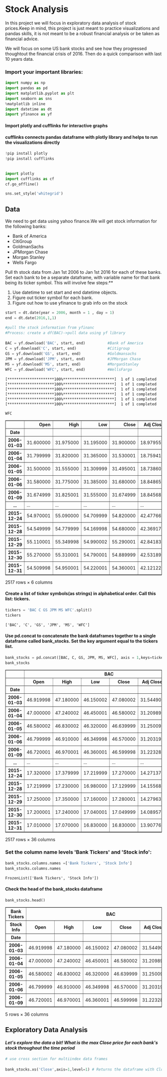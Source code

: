 # Stock Analysis

In this project we will focus in exploratory data analysis of stock prices.Keep in mind, this project is just meant to practice visualizations and pandas skills, it is not meant to be a robust financial analysis or be taken as financial advice.


We will focus on some US bank stocks and see how they progressed thoughtout the financial crisis of 2016. Then do a quick comparison with last 10 years data.

### Import your important libraries:


```python
import numpy as np
import pandas as pd 
import matplotlib.pyplot as plt
import seaborn as sns
%matplotlib inline
import datetime as dt
import yfinance as yf


```

#### Import plotly and cufflinks for  interactive graphs
#### cufflinks connects pandas dataframe  with plotly library and helps to run the visualizations directly


```python
!pip install plotly
!pip install cufflinks
```



```python

import plotly 
import cufflinks as cf
cf.go_offline()
```


```python
sns.set_style('whitegrid')
```



## Data

We need to get data using yahoo finance.We will get stock information for the following banks:

- Bank of America
- CitiGroup
- GoldmanSachs
- JPMorgan Chase
- Morgan Stanley
- Wells Fargo

Pull th stock data from Jan 1st 2006 to Jan 1st 2016 for each of these banks. Set each bank to be a separate dataframe, with variable name for that bank being its ticker symbol. This will involve few steps:**

1. Use datetime to set start and end datetime objects.
2. Figure out ticker symbol for each bank.
3. Figure out how to use yfinance to grab info on the stock


```python
start = dt.date(year = 2006, month = 1 , day = 1)
end = dt.date(2016,1,1)
```


```python
#pull the stock information from yfinanc
#Process: create a df(BAC)->pull data using yf library

BAC = yf.download('BAC', start, end)          #Bank of America
C = yf.download('C', start, end)              #Citigroup
GS = yf.download('GS', start, end)            #Goldmansachs
JPM = yf.download('JPM', start, end)          #JPMorgan Chase
MS = yf.download('MS', start, end)            #MorganStanley
WFC = yf.download('WFC', start, end)          #WellsFargo
```

    [*********************100%***********************]  1 of 1 completed
    [*********************100%***********************]  1 of 1 completed
    [*********************100%***********************]  1 of 1 completed
    [*********************100%***********************]  1 of 1 completed
    [*********************100%***********************]  1 of 1 completed
    [*********************100%***********************]  1 of 1 completed



```python
WFC
```




<div>

</style>
<table border="1" class="dataframe">
  <thead>
    <tr style="text-align: right;">
      <th></th>
      <th>Open</th>
      <th>High</th>
      <th>Low</th>
      <th>Close</th>
      <th>Adj Close</th>
      <th>Volume</th>
    </tr>
    <tr>
      <th>Date</th>
      <th></th>
      <th></th>
      <th></th>
      <th></th>
      <th></th>
      <th></th>
    </tr>
  </thead>
  <tbody>
    <tr>
      <th>2006-01-03</th>
      <td>31.600000</td>
      <td>31.975000</td>
      <td>31.195000</td>
      <td>31.900000</td>
      <td>18.979551</td>
      <td>11016400</td>
    </tr>
    <tr>
      <th>2006-01-04</th>
      <td>31.799999</td>
      <td>31.820000</td>
      <td>31.365000</td>
      <td>31.530001</td>
      <td>18.759415</td>
      <td>10870000</td>
    </tr>
    <tr>
      <th>2006-01-05</th>
      <td>31.500000</td>
      <td>31.555000</td>
      <td>31.309999</td>
      <td>31.495001</td>
      <td>18.738600</td>
      <td>10158000</td>
    </tr>
    <tr>
      <th>2006-01-06</th>
      <td>31.580000</td>
      <td>31.775000</td>
      <td>31.385000</td>
      <td>31.680000</td>
      <td>18.848658</td>
      <td>8403800</td>
    </tr>
    <tr>
      <th>2006-01-09</th>
      <td>31.674999</td>
      <td>31.825001</td>
      <td>31.555000</td>
      <td>31.674999</td>
      <td>18.845688</td>
      <td>5619600</td>
    </tr>
    <tr>
      <th>...</th>
      <td>...</td>
      <td>...</td>
      <td>...</td>
      <td>...</td>
      <td>...</td>
      <td>...</td>
    </tr>
    <tr>
      <th>2015-12-24</th>
      <td>54.970001</td>
      <td>55.090000</td>
      <td>54.709999</td>
      <td>54.820000</td>
      <td>42.477665</td>
      <td>4999400</td>
    </tr>
    <tr>
      <th>2015-12-28</th>
      <td>54.549999</td>
      <td>54.779999</td>
      <td>54.169998</td>
      <td>54.680000</td>
      <td>42.369175</td>
      <td>8288800</td>
    </tr>
    <tr>
      <th>2015-12-29</th>
      <td>55.110001</td>
      <td>55.349998</td>
      <td>54.990002</td>
      <td>55.290001</td>
      <td>42.841831</td>
      <td>7894900</td>
    </tr>
    <tr>
      <th>2015-12-30</th>
      <td>55.270000</td>
      <td>55.310001</td>
      <td>54.790001</td>
      <td>54.889999</td>
      <td>42.531898</td>
      <td>8016900</td>
    </tr>
    <tr>
      <th>2015-12-31</th>
      <td>54.509998</td>
      <td>54.950001</td>
      <td>54.220001</td>
      <td>54.360001</td>
      <td>42.121220</td>
      <td>10929800</td>
    </tr>
  </tbody>
</table>
<p>2517 rows × 6 columns</p>
</div>



#### Create a list of ticker symbols(as strings) in alphabetical order. Call this list: tickers.


```python
tickers = 'BAC C GS JPM MS WFC'.split()
tickers
```




    ['BAC', 'C', 'GS', 'JPM', 'MS', 'WFC']



#### Use pd.concat to concatenate the bank dataframes together to a single dataframe called bank_stocks. Set the key argument equal to the tickers list.


```python
bank_stocks = pd.concat([BAC, C, GS, JPM, MS, WFC], axis = 1,keys=tickers)
bank_stocks
```




<div>

<table border="1" class="dataframe">
  <thead>
    <tr>
      <th></th>
      <th colspan="6" halign="left">BAC</th>
      <th colspan="4" halign="left">C</th>
      <th>...</th>
      <th colspan="4" halign="left">MS</th>
      <th colspan="6" halign="left">WFC</th>
    </tr>
    <tr>
      <th></th>
      <th>Open</th>
      <th>High</th>
      <th>Low</th>
      <th>Close</th>
      <th>Adj Close</th>
      <th>Volume</th>
      <th>Open</th>
      <th>High</th>
      <th>Low</th>
      <th>Close</th>
      <th>...</th>
      <th>Low</th>
      <th>Close</th>
      <th>Adj Close</th>
      <th>Volume</th>
      <th>Open</th>
      <th>High</th>
      <th>Low</th>
      <th>Close</th>
      <th>Adj Close</th>
      <th>Volume</th>
    </tr>
    <tr>
      <th>Date</th>
      <th></th>
      <th></th>
      <th></th>
      <th></th>
      <th></th>
      <th></th>
      <th></th>
      <th></th>
      <th></th>
      <th></th>
      <th></th>
      <th></th>
      <th></th>
      <th></th>
      <th></th>
      <th></th>
      <th></th>
      <th></th>
      <th></th>
      <th></th>
      <th></th>
    </tr>
  </thead>
  <tbody>
    <tr>
      <th>2006-01-03</th>
      <td>46.919998</td>
      <td>47.180000</td>
      <td>46.150002</td>
      <td>47.080002</td>
      <td>31.544905</td>
      <td>16296700</td>
      <td>490.000000</td>
      <td>493.799988</td>
      <td>481.100006</td>
      <td>492.899994</td>
      <td>...</td>
      <td>56.740002</td>
      <td>58.310001</td>
      <td>32.661312</td>
      <td>5377000</td>
      <td>31.600000</td>
      <td>31.975000</td>
      <td>31.195000</td>
      <td>31.900000</td>
      <td>18.979551</td>
      <td>11016400</td>
    </tr>
    <tr>
      <th>2006-01-04</th>
      <td>47.000000</td>
      <td>47.240002</td>
      <td>46.450001</td>
      <td>46.580002</td>
      <td>31.209898</td>
      <td>17757900</td>
      <td>488.600006</td>
      <td>491.000000</td>
      <td>483.500000</td>
      <td>483.799988</td>
      <td>...</td>
      <td>58.349998</td>
      <td>58.349998</td>
      <td>32.683727</td>
      <td>7977800</td>
      <td>31.799999</td>
      <td>31.820000</td>
      <td>31.365000</td>
      <td>31.530001</td>
      <td>18.759415</td>
      <td>10870000</td>
    </tr>
    <tr>
      <th>2006-01-05</th>
      <td>46.580002</td>
      <td>46.830002</td>
      <td>46.320000</td>
      <td>46.639999</td>
      <td>31.250097</td>
      <td>14970700</td>
      <td>484.399994</td>
      <td>487.799988</td>
      <td>484.000000</td>
      <td>486.200012</td>
      <td>...</td>
      <td>58.020000</td>
      <td>58.509998</td>
      <td>32.773338</td>
      <td>5778000</td>
      <td>31.500000</td>
      <td>31.555000</td>
      <td>31.309999</td>
      <td>31.495001</td>
      <td>18.738600</td>
      <td>10158000</td>
    </tr>
    <tr>
      <th>2006-01-06</th>
      <td>46.799999</td>
      <td>46.910000</td>
      <td>46.349998</td>
      <td>46.570000</td>
      <td>31.203197</td>
      <td>12599800</td>
      <td>488.799988</td>
      <td>489.000000</td>
      <td>482.000000</td>
      <td>486.200012</td>
      <td>...</td>
      <td>58.049999</td>
      <td>58.570000</td>
      <td>32.806950</td>
      <td>6889800</td>
      <td>31.580000</td>
      <td>31.775000</td>
      <td>31.385000</td>
      <td>31.680000</td>
      <td>18.848658</td>
      <td>8403800</td>
    </tr>
    <tr>
      <th>2006-01-09</th>
      <td>46.720001</td>
      <td>46.970001</td>
      <td>46.360001</td>
      <td>46.599998</td>
      <td>31.223280</td>
      <td>15619400</td>
      <td>486.000000</td>
      <td>487.399994</td>
      <td>483.000000</td>
      <td>483.899994</td>
      <td>...</td>
      <td>58.619999</td>
      <td>59.189999</td>
      <td>33.154228</td>
      <td>4144500</td>
      <td>31.674999</td>
      <td>31.825001</td>
      <td>31.555000</td>
      <td>31.674999</td>
      <td>18.845688</td>
      <td>5619600</td>
    </tr>
    <tr>
      <th>...</th>
      <td>...</td>
      <td>...</td>
      <td>...</td>
      <td>...</td>
      <td>...</td>
      <td>...</td>
      <td>...</td>
      <td>...</td>
      <td>...</td>
      <td>...</td>
      <td>...</td>
      <td>...</td>
      <td>...</td>
      <td>...</td>
      <td>...</td>
      <td>...</td>
      <td>...</td>
      <td>...</td>
      <td>...</td>
      <td>...</td>
      <td>...</td>
    </tr>
    <tr>
      <th>2015-12-24</th>
      <td>17.320000</td>
      <td>17.379999</td>
      <td>17.219999</td>
      <td>17.270000</td>
      <td>14.271372</td>
      <td>29369400</td>
      <td>52.480000</td>
      <td>52.970001</td>
      <td>52.450001</td>
      <td>52.709999</td>
      <td>...</td>
      <td>32.439999</td>
      <td>32.480000</td>
      <td>25.353054</td>
      <td>2798200</td>
      <td>54.970001</td>
      <td>55.090000</td>
      <td>54.709999</td>
      <td>54.820000</td>
      <td>42.477665</td>
      <td>4999400</td>
    </tr>
    <tr>
      <th>2015-12-28</th>
      <td>17.219999</td>
      <td>17.230000</td>
      <td>16.980000</td>
      <td>17.129999</td>
      <td>14.155680</td>
      <td>41777500</td>
      <td>52.570000</td>
      <td>52.570000</td>
      <td>51.959999</td>
      <td>52.380001</td>
      <td>...</td>
      <td>31.950001</td>
      <td>32.169998</td>
      <td>25.111073</td>
      <td>5420300</td>
      <td>54.549999</td>
      <td>54.779999</td>
      <td>54.169998</td>
      <td>54.680000</td>
      <td>42.369175</td>
      <td>8288800</td>
    </tr>
    <tr>
      <th>2015-12-29</th>
      <td>17.250000</td>
      <td>17.350000</td>
      <td>17.160000</td>
      <td>17.280001</td>
      <td>14.279634</td>
      <td>45670400</td>
      <td>52.759998</td>
      <td>53.220001</td>
      <td>52.740002</td>
      <td>52.980000</td>
      <td>...</td>
      <td>32.330002</td>
      <td>32.549999</td>
      <td>25.407690</td>
      <td>6388200</td>
      <td>55.110001</td>
      <td>55.349998</td>
      <td>54.990002</td>
      <td>55.290001</td>
      <td>42.841831</td>
      <td>7894900</td>
    </tr>
    <tr>
      <th>2015-12-30</th>
      <td>17.200001</td>
      <td>17.240000</td>
      <td>17.040001</td>
      <td>17.049999</td>
      <td>14.089570</td>
      <td>35066400</td>
      <td>52.840000</td>
      <td>52.939999</td>
      <td>52.250000</td>
      <td>52.299999</td>
      <td>...</td>
      <td>32.200001</td>
      <td>32.230000</td>
      <td>25.157906</td>
      <td>5057200</td>
      <td>55.270000</td>
      <td>55.310001</td>
      <td>54.790001</td>
      <td>54.889999</td>
      <td>42.531898</td>
      <td>8016900</td>
    </tr>
    <tr>
      <th>2015-12-31</th>
      <td>17.010000</td>
      <td>17.070000</td>
      <td>16.830000</td>
      <td>16.830000</td>
      <td>13.907768</td>
      <td>47153000</td>
      <td>52.070000</td>
      <td>52.389999</td>
      <td>51.750000</td>
      <td>51.750000</td>
      <td>...</td>
      <td>31.770000</td>
      <td>31.809999</td>
      <td>24.830067</td>
      <td>8154300</td>
      <td>54.509998</td>
      <td>54.950001</td>
      <td>54.220001</td>
      <td>54.360001</td>
      <td>42.121220</td>
      <td>10929800</td>
    </tr>
  </tbody>
</table>
<p>2517 rows × 36 columns</p>
</div>



### Set the column name levels 'Bank Tickers' and 'Stock info':


```python
bank_stocks.columns.names =['Bank Tickers', 'Stock Info']
bank_stocks.columns.names
```



    FrozenList(['Bank Tickers', 'Stock Info'])



#### Check the head of the bank_stocks dataframe


```python
bank_stocks.head()
```




<div>

<table border="1" class="dataframe">
  <thead>
    <tr>
      <th>Bank Tickers</th>
      <th colspan="6" halign="left">BAC</th>
      <th colspan="4" halign="left">C</th>
      <th>...</th>
      <th colspan="4" halign="left">MS</th>
      <th colspan="6" halign="left">WFC</th>
    </tr>
    <tr>
      <th>Stock Info</th>
      <th>Open</th>
      <th>High</th>
      <th>Low</th>
      <th>Close</th>
      <th>Adj Close</th>
      <th>Volume</th>
      <th>Open</th>
      <th>High</th>
      <th>Low</th>
      <th>Close</th>
      <th>...</th>
      <th>Low</th>
      <th>Close</th>
      <th>Adj Close</th>
      <th>Volume</th>
      <th>Open</th>
      <th>High</th>
      <th>Low</th>
      <th>Close</th>
      <th>Adj Close</th>
      <th>Volume</th>
    </tr>
    <tr>
      <th>Date</th>
      <th></th>
      <th></th>
      <th></th>
      <th></th>
      <th></th>
      <th></th>
      <th></th>
      <th></th>
      <th></th>
      <th></th>
      <th></th>
      <th></th>
      <th></th>
      <th></th>
      <th></th>
      <th></th>
      <th></th>
      <th></th>
      <th></th>
      <th></th>
      <th></th>
    </tr>
  </thead>
  <tbody>
    <tr>
      <th>2006-01-03</th>
      <td>46.919998</td>
      <td>47.180000</td>
      <td>46.150002</td>
      <td>47.080002</td>
      <td>31.544905</td>
      <td>16296700</td>
      <td>490.000000</td>
      <td>493.799988</td>
      <td>481.100006</td>
      <td>492.899994</td>
      <td>...</td>
      <td>56.740002</td>
      <td>58.310001</td>
      <td>32.661312</td>
      <td>5377000</td>
      <td>31.600000</td>
      <td>31.975000</td>
      <td>31.195000</td>
      <td>31.900000</td>
      <td>18.979551</td>
      <td>11016400</td>
    </tr>
    <tr>
      <th>2006-01-04</th>
      <td>47.000000</td>
      <td>47.240002</td>
      <td>46.450001</td>
      <td>46.580002</td>
      <td>31.209898</td>
      <td>17757900</td>
      <td>488.600006</td>
      <td>491.000000</td>
      <td>483.500000</td>
      <td>483.799988</td>
      <td>...</td>
      <td>58.349998</td>
      <td>58.349998</td>
      <td>32.683727</td>
      <td>7977800</td>
      <td>31.799999</td>
      <td>31.820000</td>
      <td>31.365000</td>
      <td>31.530001</td>
      <td>18.759415</td>
      <td>10870000</td>
    </tr>
    <tr>
      <th>2006-01-05</th>
      <td>46.580002</td>
      <td>46.830002</td>
      <td>46.320000</td>
      <td>46.639999</td>
      <td>31.250097</td>
      <td>14970700</td>
      <td>484.399994</td>
      <td>487.799988</td>
      <td>484.000000</td>
      <td>486.200012</td>
      <td>...</td>
      <td>58.020000</td>
      <td>58.509998</td>
      <td>32.773338</td>
      <td>5778000</td>
      <td>31.500000</td>
      <td>31.555000</td>
      <td>31.309999</td>
      <td>31.495001</td>
      <td>18.738600</td>
      <td>10158000</td>
    </tr>
    <tr>
      <th>2006-01-06</th>
      <td>46.799999</td>
      <td>46.910000</td>
      <td>46.349998</td>
      <td>46.570000</td>
      <td>31.203197</td>
      <td>12599800</td>
      <td>488.799988</td>
      <td>489.000000</td>
      <td>482.000000</td>
      <td>486.200012</td>
      <td>...</td>
      <td>58.049999</td>
      <td>58.570000</td>
      <td>32.806950</td>
      <td>6889800</td>
      <td>31.580000</td>
      <td>31.775000</td>
      <td>31.385000</td>
      <td>31.680000</td>
      <td>18.848658</td>
      <td>8403800</td>
    </tr>
    <tr>
      <th>2006-01-09</th>
      <td>46.720001</td>
      <td>46.970001</td>
      <td>46.360001</td>
      <td>46.599998</td>
      <td>31.223280</td>
      <td>15619400</td>
      <td>486.000000</td>
      <td>487.399994</td>
      <td>483.000000</td>
      <td>483.899994</td>
      <td>...</td>
      <td>58.619999</td>
      <td>59.189999</td>
      <td>33.154228</td>
      <td>4144500</td>
      <td>31.674999</td>
      <td>31.825001</td>
      <td>31.555000</td>
      <td>31.674999</td>
      <td>18.845688</td>
      <td>5619600</td>
    </tr>
  </tbody>
</table>
<p>5 rows × 36 columns</p>
</div>



## Exploratory Data Analysis

#### _Let's explore the data a bit! What is the max Close price for each bank's stock throughout the time period_


```python
# use cross section for multiindex data frames

bank_stocks.xs('Close',axis=1,level=1) # Returns the dataframe with Close columns

```




<div>
<style scoped>

<table border="1" class="dataframe">
  <thead>
    <tr style="text-align: right;">
      <th>Bank Tickers</th>
      <th>BAC</th>
      <th>C</th>
      <th>GS</th>
      <th>JPM</th>
      <th>MS</th>
      <th>WFC</th>
    </tr>
    <tr>
      <th>Date</th>
      <th></th>
      <th></th>
      <th></th>
      <th></th>
      <th></th>
      <th></th>
    </tr>
  </thead>
  <tbody>
    <tr>
      <th>2006-01-03</th>
      <td>47.080002</td>
      <td>492.899994</td>
      <td>128.869995</td>
      <td>40.189999</td>
      <td>58.310001</td>
      <td>31.900000</td>
    </tr>
    <tr>
      <th>2006-01-04</th>
      <td>46.580002</td>
      <td>483.799988</td>
      <td>127.089996</td>
      <td>39.619999</td>
      <td>58.349998</td>
      <td>31.530001</td>
    </tr>
    <tr>
      <th>2006-01-05</th>
      <td>46.639999</td>
      <td>486.200012</td>
      <td>127.040001</td>
      <td>39.740002</td>
      <td>58.509998</td>
      <td>31.495001</td>
    </tr>
    <tr>
      <th>2006-01-06</th>
      <td>46.570000</td>
      <td>486.200012</td>
      <td>128.839996</td>
      <td>40.020000</td>
      <td>58.570000</td>
      <td>31.680000</td>
    </tr>
    <tr>
      <th>2006-01-09</th>
      <td>46.599998</td>
      <td>483.899994</td>
      <td>130.389999</td>
      <td>40.669998</td>
      <td>59.189999</td>
      <td>31.674999</td>
    </tr>
    <tr>
      <th>...</th>
      <td>...</td>
      <td>...</td>
      <td>...</td>
      <td>...</td>
      <td>...</td>
      <td>...</td>
    </tr>
    <tr>
      <th>2015-12-24</th>
      <td>17.270000</td>
      <td>52.709999</td>
      <td>182.470001</td>
      <td>66.599998</td>
      <td>32.480000</td>
      <td>54.820000</td>
    </tr>
    <tr>
      <th>2015-12-28</th>
      <td>17.129999</td>
      <td>52.380001</td>
      <td>181.619995</td>
      <td>66.379997</td>
      <td>32.169998</td>
      <td>54.680000</td>
    </tr>
    <tr>
      <th>2015-12-29</th>
      <td>17.280001</td>
      <td>52.980000</td>
      <td>183.529999</td>
      <td>67.070000</td>
      <td>32.549999</td>
      <td>55.290001</td>
    </tr>
    <tr>
      <th>2015-12-30</th>
      <td>17.049999</td>
      <td>52.299999</td>
      <td>182.009995</td>
      <td>66.589996</td>
      <td>32.230000</td>
      <td>54.889999</td>
    </tr>
    <tr>
      <th>2015-12-31</th>
      <td>16.830000</td>
      <td>51.750000</td>
      <td>180.229996</td>
      <td>66.029999</td>
      <td>31.809999</td>
      <td>54.360001</td>
    </tr>
  </tbody>
</table>
<p>2517 rows × 6 columns</p>
</div>




```python
bank_stocks.xs('Close',axis=1,level=1).max() #Returns the max value of each column
```




    Bank Tickers
    BAC     54.900002
    C      564.099976
    GS     247.919998
    JPM     70.080002
    MS      89.300003
    WFC     58.520000
    dtype: float64



#### Create a new empty DataFrame called returns. The dataframe will contain the returns for each bank's stock. returns are typically defined by 
$$
r_t = \frac{P_t - P_{t-1}}{ P_t-1} = \frac{P_t}{P_{t-1}}-1 
$$



```python
returns = pd.DataFrame()
print(returns)
```

    Empty DataFrame
    Columns: []
    Index: []


#### Use pandas pct_change() method on the Close column to create a column representing this return value. Create a for loop that goes and for each Bank Stock Ticker creates this returns column and sets it as a column in the returns DataFrame.


```python
for i in tickers: 
    returns[i + ' Returns'] = bank_stocks.xs('Close', axis = 1, level = 1)[i].pct_change() 
    
```


```python
returns

```




<div>

<table border="1" class="dataframe">
  <thead>
    <tr style="text-align: right;">
      <th></th>
      <th>BAC Returns</th>
      <th>C Returns</th>
      <th>GS Returns</th>
      <th>JPM Returns</th>
      <th>MS Returns</th>
      <th>WFC Returns</th>
    </tr>
    <tr>
      <th>Date</th>
      <th></th>
      <th></th>
      <th></th>
      <th></th>
      <th></th>
      <th></th>
    </tr>
  </thead>
  <tbody>
    <tr>
      <th>2006-01-03</th>
      <td>NaN</td>
      <td>NaN</td>
      <td>NaN</td>
      <td>NaN</td>
      <td>NaN</td>
      <td>NaN</td>
    </tr>
    <tr>
      <th>2006-01-04</th>
      <td>-0.010620</td>
      <td>-0.018462</td>
      <td>-0.013812</td>
      <td>-0.014183</td>
      <td>0.000686</td>
      <td>-0.011599</td>
    </tr>
    <tr>
      <th>2006-01-05</th>
      <td>0.001288</td>
      <td>0.004961</td>
      <td>-0.000393</td>
      <td>0.003029</td>
      <td>0.002742</td>
      <td>-0.001110</td>
    </tr>
    <tr>
      <th>2006-01-06</th>
      <td>-0.001501</td>
      <td>0.000000</td>
      <td>0.014169</td>
      <td>0.007046</td>
      <td>0.001025</td>
      <td>0.005874</td>
    </tr>
    <tr>
      <th>2006-01-09</th>
      <td>0.000644</td>
      <td>-0.004731</td>
      <td>0.012030</td>
      <td>0.016242</td>
      <td>0.010586</td>
      <td>-0.000158</td>
    </tr>
    <tr>
      <th>...</th>
      <td>...</td>
      <td>...</td>
      <td>...</td>
      <td>...</td>
      <td>...</td>
      <td>...</td>
    </tr>
    <tr>
      <th>2015-12-24</th>
      <td>-0.004037</td>
      <td>0.001520</td>
      <td>-0.002624</td>
      <td>-0.001948</td>
      <td>-0.003681</td>
      <td>-0.003997</td>
    </tr>
    <tr>
      <th>2015-12-28</th>
      <td>-0.008107</td>
      <td>-0.006261</td>
      <td>-0.004658</td>
      <td>-0.003303</td>
      <td>-0.009544</td>
      <td>-0.002554</td>
    </tr>
    <tr>
      <th>2015-12-29</th>
      <td>0.008757</td>
      <td>0.011455</td>
      <td>0.010516</td>
      <td>0.010395</td>
      <td>0.011812</td>
      <td>0.011156</td>
    </tr>
    <tr>
      <th>2015-12-30</th>
      <td>-0.013310</td>
      <td>-0.012835</td>
      <td>-0.008282</td>
      <td>-0.007157</td>
      <td>-0.009831</td>
      <td>-0.007235</td>
    </tr>
    <tr>
      <th>2015-12-31</th>
      <td>-0.012903</td>
      <td>-0.010516</td>
      <td>-0.009780</td>
      <td>-0.008410</td>
      <td>-0.013031</td>
      <td>-0.009656</td>
    </tr>
  </tbody>
</table>
<p>2517 rows × 6 columns</p>
</div>



**Observations**

- _What pct_change() does here is it computes the fractional change from the immidiately previous row by default. It is useful for comparing the fraction of change in a time series of elements. Remeber here it is a fraction if yoou want to change it to percentage u want to multiply it with 100_
- _So we have got the columns for each of the stock tickers for each trading day_
- _For the first day the return is obiviously **Nan** as there was no prior day element to calculate it_
- _From the second row we can see the positive and negative returns , negatives are the days where it went down and positives are the days when it went up_

#### Create a pair plot using seaborn of the returns dataframe. Do any stocks stands out ? Why or why not?


```python
sns.pairplot(returns)
```




    <seaborn.axisgrid.PairGrid at 0x3392183a0>




    
![png](output_31_1.png)
    


**Observations**
- _Diagonal elements are univariant data i.e, just for that particular column_
- _Off diagonal elements are bivariant data_
- _What pairplot does here is it creates a group of scatter plots for each pair of the numerical data in the data frame,For exit will create a 'BAC' vs 'C' scatterplot, 'BAC' vs 'GS' scatter plot and so on._
- _So we have all of these tickers/banks on X-axis and the same banks as well as on the Y-axis_.
- _So if you compare 'WFC Returns' to the 'WFC Returns' it is a univariant data so therefore we have a Histogram._
- _If you compare 'WFC Returns' to the other banks we have the scatter plots to analyse the data._
- _Its very important to check the scales for it , almost everything are in decimals on both X and Y axis._
- _Sometimes based on the data you can get different scales for one of the columns and that graph will look very different._
- _Lets look at the 'MS Returns' graph is going from -0.25 to 0.75 and there is only one outlier point that is there at 0.75 which makes the slope is much higher but if you ignore the outlier the slope will be much equal as the distance from zero on both sides is almost equal for rest of the datapoints._ 
- _Same with the 'Citi Group' except few(countable) points most of them lies in the range of -0.25 to 0.25._
- _So if you analyse this for 'BAC Returns' compared to other banks, there is a very strong correlation between these banks or the returns of these banks as the X-axis goes up Y-axis goes up as well and that pattern is prevalent for all combinations of the all pairs of the banks here._



```python
returns.corr()
```

<div>

<table border="1" class="dataframe">
  <thead>
    <tr style="text-align: right;">
      <th></th>
      <th>BAC Returns</th>
      <th>C Returns</th>
      <th>GS Returns</th>
      <th>JPM Returns</th>
      <th>MS Returns</th>
      <th>WFC Returns</th>
    </tr>
  </thead>
  <tbody>
    <tr>
      <th>BAC Returns</th>
      <td>1.000000</td>
      <td>0.802752</td>
      <td>0.685271</td>
      <td>0.815410</td>
      <td>0.643840</td>
      <td>0.828337</td>
    </tr>
    <tr>
      <th>C Returns</th>
      <td>0.802752</td>
      <td>1.000000</td>
      <td>0.668989</td>
      <td>0.739045</td>
      <td>0.634352</td>
      <td>0.717386</td>
    </tr>
    <tr>
      <th>GS Returns</th>
      <td>0.685271</td>
      <td>0.668989</td>
      <td>1.000000</td>
      <td>0.738671</td>
      <td>0.805155</td>
      <td>0.662847</td>
    </tr>
    <tr>
      <th>JPM Returns</th>
      <td>0.815410</td>
      <td>0.739045</td>
      <td>0.738671</td>
      <td>1.000000</td>
      <td>0.646711</td>
      <td>0.826276</td>
    </tr>
    <tr>
      <th>MS Returns</th>
      <td>0.643840</td>
      <td>0.634352</td>
      <td>0.805155</td>
      <td>0.646711</td>
      <td>1.000000</td>
      <td>0.598681</td>
    </tr>
    <tr>
      <th>WFC Returns</th>
      <td>0.828337</td>
      <td>0.717386</td>
      <td>0.662847</td>
      <td>0.826276</td>
      <td>0.598681</td>
      <td>1.000000</td>
    </tr>
  </tbody>
</table>
</div>



**Observations**
- _We can see the correlation in the matrix format._
- _We can use these later to create a heat map._
- _'BAC Returns have strong relationship with the 'City Bank', 'JPMorgan' and 'WellsFargo' compared to the 'GoldmanSachs' and 'Morgan Stanley' banks._

### Using this returns DataFrame, figure out on what dates each bank stock had the best and worst single day returns. Did anything significant happen on those days?


```python
#Best single day returns
returns.max()  #Returns the max value of each column 
```




    BAC Returns    0.352691
    C Returns      0.578249
    GS Returns     0.264678
    JPM Returns    0.250967
    MS Returns     0.869835
    WFC Returns    0.327645
    dtype: float64




```python
#Best single day returns
returns.idxmax() #Returns the index of the max value
```




    BAC Returns   2009-04-09
    C Returns     2008-11-24
    GS Returns    2008-11-24
    JPM Returns   2009-01-21
    MS Returns    2008-10-13
    WFC Returns   2008-07-16
    dtype: datetime64[ns]




```python
#Worst single day returns
returns.idxmin() #Returns the index of the min value
```




    BAC Returns   2009-01-20
    C Returns     2009-02-27
    GS Returns    2009-01-20
    JPM Returns   2009-01-20
    MS Returns    2008-10-09
    WFC Returns   2009-01-20
    dtype: datetime64[ns]



**Did anything significant happen on those days?**

**Best days**
- _If you notice the JPMorgan returns the best performance day(2009-01-21) was exactly after the worst performance day(2009-01-20) and the reason for that was it received a 700 billion dollar bailout from the federal reserve._




**Worst days**
- _If you look carefully four of the banks Bank of America, Goldman Sachs, JPMorgan and Wells Fargo had the worst return on the same day._

   *What happened exactly?*
  
- _On the particular day 2009-01-20, The Icelands banks collapsed._
  
- _InShort, About Iceland banks, During 2000-2007 the Icelandic banks were privatised and saw quiet a bit of Boom years so much so that the country's entire economy and GDP became dependent on the performance of the banks, and when the economy collapsed theirs banks and government collapsed . That might have created a widespread of panic in the market which might be one of the reasons for the decline on the particular day [[ 1 ](https://en.wikipedia.org/wiki/2009_Icelandic_financial_crisis_protests)][[2 . Finacncial crisis 2009](https://en.wikipedia.org/wiki/2007%E2%80%932008_financial_crisis)]._
  


- For the City Bank,On 27th February 2009,The US government has reached a deal to take a stake of 30 to 40 percent , which raised concerns among the Investors regarding the nationalisation of the banks and thats why it has the biggest decline of its stock worldwide on that particular day.

[More Details](https://www.theguardian.com/business/2009/jan/20/stock-market-drop-obama-inauguration)


### Take a look at the standard deviation of the returns, which stock would you classify as the riskiest over the entire period? Which would u classify as the riskiest for the year 2015?


```python
#For the entire 10 years period (More riskier higher the std.deviation)
returns.std()

```




    BAC Returns    0.036647
    C Returns      0.038672
    GS Returns     0.025390
    JPM Returns    0.027667
    MS Returns     0.037819
    WFC Returns    0.030238
    dtype: float64



**Observations**

- _There isnt much to differentiate between these stocks. Statistically, you can say Citi bank is the most riskiest but its only by the bearest of margin really insignificant. Practically they all had similiar risk._


```python
#For year 2015
```


```python
returns.loc['2015-01-01':'2015-12-31'].std()
```




    BAC Returns    0.016163
    C Returns      0.015289
    GS Returns     0.014046
    JPM Returns    0.014017
    MS Returns     0.016249
    WFC Returns    0.012591
    dtype: float64



**Obseravtion** 

- _There isnt much difference among these stocks they all posses similiar risk._

### Create a histplot using seaborn of the 2015 returns for the Morgan Stanley



```python
sns.histplot(returns.loc['2015-01-01':'2015-12-31']['MS Returns'], color ='g', bins =50, kde = True)
```




    <Axes: xlabel='MS Returns', ylabel='Count'>




    
![png](output_47_1.png)
    


**Observations** 
- _If you see the data most of the data is in between -0.02 and 0.02. If you imagine this in percentage by multiplying the numbers with 100,so most of the daily return within plus or  minus 2% of the previous day number._

### Create a histplot using seaborn of the 2008 returns for the CitiGroup


```python
sns.histplot(returns.loc['2008-01-01':'2008-12-31']['C Returns'], color = 'r', bins = 50, kde= True)
```




    <Axes: xlabel='C Returns', ylabel='Count'>




    
![png](output_50_1.png)
    


**Observations**

- _If you notice the Kde graph there is a long tail on the right side that is because of some point 0.6 . Basically it says that they have a day where there is very high return approx. 6 percent but its only few days maybe only one or two days._

### Create a line plot showing Close price for each bank for the entire index of time.


```python
bank_stocks.xs('Close', axis = 1 ,level = 1).iplot(kind = 'line')
```

   
### Moving Averages

Lets analyze the moving average for these stocks in the year 2008



```python
BAC.loc['2008-01-01':'2008-12-31'].rolling(window=30).std().head(30)

```
<div>

<table border="1" class="dataframe">
  <thead>
    <tr style="text-align: right;">
      <th></th>
      <th>Open</th>
      <th>High</th>
      <th>Low</th>
      <th>Close</th>
      <th>Adj Close</th>
      <th>Volume</th>
    </tr>
    <tr>
      <th>Date</th>
      <th></th>
      <th></th>
      <th></th>
      <th></th>
      <th></th>
      <th></th>
    </tr>
  </thead>
  <tbody>
    <tr>
      <th>2008-01-02</th>
      <td>NaN</td>
      <td>NaN</td>
      <td>NaN</td>
      <td>NaN</td>
      <td>NaN</td>
      <td>NaN</td>
    </tr>
    <tr>
      <th>2008-01-03</th>
      <td>NaN</td>
      <td>NaN</td>
      <td>NaN</td>
      <td>NaN</td>
      <td>NaN</td>
      <td>NaN</td>
    </tr>
    <tr>
      <th>2008-01-04</th>
      <td>NaN</td>
      <td>NaN</td>
      <td>NaN</td>
      <td>NaN</td>
      <td>NaN</td>
      <td>NaN</td>
    </tr>
    <tr>
      <th>2008-01-07</th>
      <td>NaN</td>
      <td>NaN</td>
      <td>NaN</td>
      <td>NaN</td>
      <td>NaN</td>
      <td>NaN</td>
    </tr>
    <tr>
      <th>2008-01-08</th>
      <td>NaN</td>
      <td>NaN</td>
      <td>NaN</td>
      <td>NaN</td>
      <td>NaN</td>
      <td>NaN</td>
    </tr>
    <tr>
      <th>2008-01-09</th>
      <td>NaN</td>
      <td>NaN</td>
      <td>NaN</td>
      <td>NaN</td>
      <td>NaN</td>
      <td>NaN</td>
    </tr>
    <tr>
      <th>2008-01-10</th>
      <td>NaN</td>
      <td>NaN</td>
      <td>NaN</td>
      <td>NaN</td>
      <td>NaN</td>
      <td>NaN</td>
    </tr>
    <tr>
      <th>2008-01-11</th>
      <td>NaN</td>
      <td>NaN</td>
      <td>NaN</td>
      <td>NaN</td>
      <td>NaN</td>
      <td>NaN</td>
    </tr>
    <tr>
      <th>2008-01-14</th>
      <td>NaN</td>
      <td>NaN</td>
      <td>NaN</td>
      <td>NaN</td>
      <td>NaN</td>
      <td>NaN</td>
    </tr>
    <tr>
      <th>2008-01-15</th>
      <td>NaN</td>
      <td>NaN</td>
      <td>NaN</td>
      <td>NaN</td>
      <td>NaN</td>
      <td>NaN</td>
    </tr>
    <tr>
      <th>2008-01-16</th>
      <td>NaN</td>
      <td>NaN</td>
      <td>NaN</td>
      <td>NaN</td>
      <td>NaN</td>
      <td>NaN</td>
    </tr>
    <tr>
      <th>2008-01-17</th>
      <td>NaN</td>
      <td>NaN</td>
      <td>NaN</td>
      <td>NaN</td>
      <td>NaN</td>
      <td>NaN</td>
    </tr>
    <tr>
      <th>2008-01-18</th>
      <td>NaN</td>
      <td>NaN</td>
      <td>NaN</td>
      <td>NaN</td>
      <td>NaN</td>
      <td>NaN</td>
    </tr>
    <tr>
      <th>2008-01-22</th>
      <td>NaN</td>
      <td>NaN</td>
      <td>NaN</td>
      <td>NaN</td>
      <td>NaN</td>
      <td>NaN</td>
    </tr>
    <tr>
      <th>2008-01-23</th>
      <td>NaN</td>
      <td>NaN</td>
      <td>NaN</td>
      <td>NaN</td>
      <td>NaN</td>
      <td>NaN</td>
    </tr>
    <tr>
      <th>2008-01-24</th>
      <td>NaN</td>
      <td>NaN</td>
      <td>NaN</td>
      <td>NaN</td>
      <td>NaN</td>
      <td>NaN</td>
    </tr>
    <tr>
      <th>2008-01-25</th>
      <td>NaN</td>
      <td>NaN</td>
      <td>NaN</td>
      <td>NaN</td>
      <td>NaN</td>
      <td>NaN</td>
    </tr>
    <tr>
      <th>2008-01-28</th>
      <td>NaN</td>
      <td>NaN</td>
      <td>NaN</td>
      <td>NaN</td>
      <td>NaN</td>
      <td>NaN</td>
    </tr>
    <tr>
      <th>2008-01-29</th>
      <td>NaN</td>
      <td>NaN</td>
      <td>NaN</td>
      <td>NaN</td>
      <td>NaN</td>
      <td>NaN</td>
    </tr>
    <tr>
      <th>2008-01-30</th>
      <td>NaN</td>
      <td>NaN</td>
      <td>NaN</td>
      <td>NaN</td>
      <td>NaN</td>
      <td>NaN</td>
    </tr>
    <tr>
      <th>2008-01-31</th>
      <td>NaN</td>
      <td>NaN</td>
      <td>NaN</td>
      <td>NaN</td>
      <td>NaN</td>
      <td>NaN</td>
    </tr>
    <tr>
      <th>2008-02-01</th>
      <td>NaN</td>
      <td>NaN</td>
      <td>NaN</td>
      <td>NaN</td>
      <td>NaN</td>
      <td>NaN</td>
    </tr>
    <tr>
      <th>2008-02-04</th>
      <td>NaN</td>
      <td>NaN</td>
      <td>NaN</td>
      <td>NaN</td>
      <td>NaN</td>
      <td>NaN</td>
    </tr>
    <tr>
      <th>2008-02-05</th>
      <td>NaN</td>
      <td>NaN</td>
      <td>NaN</td>
      <td>NaN</td>
      <td>NaN</td>
      <td>NaN</td>
    </tr>
    <tr>
      <th>2008-02-06</th>
      <td>NaN</td>
      <td>NaN</td>
      <td>NaN</td>
      <td>NaN</td>
      <td>NaN</td>
      <td>NaN</td>
    </tr>
    <tr>
      <th>2008-02-07</th>
      <td>NaN</td>
      <td>NaN</td>
      <td>NaN</td>
      <td>NaN</td>
      <td>NaN</td>
      <td>NaN</td>
    </tr>
    <tr>
      <th>2008-02-08</th>
      <td>NaN</td>
      <td>NaN</td>
      <td>NaN</td>
      <td>NaN</td>
      <td>NaN</td>
      <td>NaN</td>
    </tr>
    <tr>
      <th>2008-02-11</th>
      <td>NaN</td>
      <td>NaN</td>
      <td>NaN</td>
      <td>NaN</td>
      <td>NaN</td>
      <td>NaN</td>
    </tr>
    <tr>
      <th>2008-02-12</th>
      <td>NaN</td>
      <td>NaN</td>
      <td>NaN</td>
      <td>NaN</td>
      <td>NaN</td>
      <td>NaN</td>
    </tr>
    <tr>
      <th>2008-02-13</th>
      <td>2.490761</td>
      <td>2.092302</td>
      <td>2.555124</td>
      <td>2.313858</td>
      <td>1.698958</td>
      <td>2.104923e+07</td>
    </tr>
  </tbody>
</table>
</div>



### Plot the rolling 30 day average against the Close Price for Bank Of America's stock for the year 2008


```python
BAC.loc['2008-01-01':'2008-12-31']['Close'].rolling(window=30).mean().plot(figsize = (10,4), label = '30 Day Average of Close Price')
BAC.loc['2008-01-01':'2008-12-31']['Close'].plot(label = 'Close Price')
plt.legend()
```

![png](output_57_1.png)
    


**Observations**

- _If you see the difference between rolling average and actual closing stock prices, the real stock prices can have sharp declines and inclines and what the 30 day average does is it ignores those sharp edges and smoothens the data based on average of the last 30 days at each point. This is basically used to analyse the stock data so the sudden falls can be ignored and its not the part of the stock analysis unless it is sustained over a longer period of time._
- _If u see the data between 2008-05 to 2008-07 the stock price started to fall but the average price was still high and because the fall sustained over a period of time the avg value came down as well. The avg values has much more roundish edge and the actual closing price has a sharp edge and the same thing happens between the period 2008-07 to 2008-11 as well._


### Create a heatmap of the correlation between the stocks Close price.


```python
bank_stocks.xs('Close', axis=1, level=1).corr()
```

<div>

<table border="1" class="dataframe">
  <thead>
    <tr style="text-align: right;">
      <th>Bank Tickers</th>
      <th>BAC</th>
      <th>C</th>
      <th>GS</th>
      <th>JPM</th>
      <th>MS</th>
      <th>WFC</th>
    </tr>
    <tr>
      <th>Bank Tickers</th>
      <th></th>
      <th></th>
      <th></th>
      <th></th>
      <th></th>
      <th></th>
    </tr>
  </thead>
  <tbody>
    <tr>
      <th>BAC</th>
      <td>1.000000</td>
      <td>0.971516</td>
      <td>0.550898</td>
      <td>0.103874</td>
      <td>0.944218</td>
      <td>0.008542</td>
    </tr>
    <tr>
      <th>C</th>
      <td>0.971516</td>
      <td>1.000000</td>
      <td>0.434123</td>
      <td>0.003515</td>
      <td>0.933609</td>
      <td>-0.068536</td>
    </tr>
    <tr>
      <th>GS</th>
      <td>0.550898</td>
      <td>0.434123</td>
      <td>1.000000</td>
      <td>0.685286</td>
      <td>0.683792</td>
      <td>0.499897</td>
    </tr>
    <tr>
      <th>JPM</th>
      <td>0.103874</td>
      <td>0.003515</td>
      <td>0.685286</td>
      <td>1.000000</td>
      <td>0.250427</td>
      <td>0.940269</td>
    </tr>
    <tr>
      <th>MS</th>
      <td>0.944218</td>
      <td>0.933609</td>
      <td>0.683792</td>
      <td>0.250427</td>
      <td>1.000000</td>
      <td>0.131835</td>
    </tr>
    <tr>
      <th>WFC</th>
      <td>0.008542</td>
      <td>-0.068536</td>
      <td>0.499897</td>
      <td>0.940269</td>
      <td>0.131835</td>
      <td>1.000000</td>
    </tr>
  </tbody>
</table>
</div>




```python
sns.heatmap(bank_stocks.xs('Close', axis=1, level=1).corr(),cmap = 'crest', annot = True)
```




    
![png](output_61_1.png)



**Observations:** 
- _If you see correlation between bank of america to bank of america is same ._
- _Correlation basically says if the stock price for the bank of america/any bank increases what is the movement of the stock price for the other banks. So it basically denotes the linear relationship between those banks._
-  _+ve relationship means if price of one bank increases, price of the other bank increases as well, -ve relation will show movement on the negative direction compared to the stock_.
-  _Correlation always varies between -1 to 1._
-  _+ve 1 could mean perfect correlation which means both the stock goes up or down at the same time._
-  _-ve 1 means everytime the stock goes up the other stock goes down._
-  _Correlation of zero(0) means that they dont have correlation among themselves. The movement of one stock has no relationship with the movement of the other stock._
-  _These are used by the hedgefunds and other guys who take lot of risk to hedge their risk based on the movement of the stock price. So if the are betting on BAC to go up it has a -ve correlation with some other stock and they can make some position in the other stock as well. So just in case if BAC goes down the other stock might go up there by they might not be losing as much money._
-  _You can clearly see the BAC has a strong correlationship with the City Bank and Morgan Stanley Banks where as a very weak correlationship with WellsFargo. Even with JPMorgan it is 0.1 which is a weak correlation and close to zero ._

#### Use seaborn's clustermap to cluster the correlations together:


```python
sns.clustermap(bank_stocks.xs('Close', axis=1, level=1).corr(),figsize=(6,6),cmap = 'crest',annot= True)
```

![png](output_64_1.png)


**Observations**

- _Basically what clustermap does is that it creates a cluster based on the closed data._
- _If you see on the both X and the Y axis, the map BAC lies between MS and C whereas in the heatmap its had very strong relationship with the City bank and Morgan Stanley and Wells Fargo and JPMorgan were close to eachother.So in the cluster map WFC and JPM has put together._
 

## USING CUFFLINKS

#### Use .plot(kind='candle') to create a candle plot of Bank of americas stock from Jans 1st 2015 to Jan 1st 2016.


```python
BAC.loc['2015-01-01':'2016-01-01'].iplot(kind='candle')

```
![png](output_68_0.png)

#### Use .ta_plot(study='sma') to create a Simple Moving Average plot of Morgan Stanley for the year 2015.


```python
MS.loc['2015-01-01':'2016-01-01']['Close'].ta_plot(study='sma',period=[14,21,55])
```

![png](output_70_1.png)

**Observations**
- _Simple moving average smoothens the edges of the stock._
- _period=[14,21,55] -> This gives the simple moving averages of 14th 21 and 55th day._


```python
MS.loc['2015-01-01':'2016-01-01']['Close'].ta_plot(study='rsi')
```

![png](output_72_1.png)


#### Use .ta_plot(study='boll') to create a Bollinger Band plot for Bank of Americs for the year 2015.


```python
BAC.loc['2015-01-01':'2015-12-31']['Close'].ta_plot(study='boll')
```
![png](output_74_1.png)


**Observations**
- _What the bollinger does is it creates a simple moving average and has a upper line and a lower line aswell._

Just update the start and end dates, and return the codes to analyze the last 10 years performance.




## Findings
- The maximum closing price for each bank's stock throughout the time period was calculated using the max() function.
- The returns for each bank's stock were calculated using the pct_change() function and stored in a new dataframe called returns.
- A pairplot was created using seaborn to visualize the returns dataframe. The plot showed that there was a strong correlation between the returns of the banks.
- The best and worst single day returns for each bank were identified using the idxmax() and idxmin() functions. The worst single day returns for four of the banks occurred on the same day, which was the day that the Icelandic banks collapsed.
- The standard deviation of the returns was calculated to determine which stocks were the riskiest over the entire period and in the year 2015. The results showed that there was not much difference in the riskiness of the stocks.
- Histograms were created using seaborn to visualize the returns for Morgan Stanley in 2015 and for CitiGroup in 2008. The histograms showed that most of the daily returns were within plus or minus 2% of the previous day's number.
- A line plot was created to show the close price for each bank for the entire index of time.
- Moving averages were calculated for the stocks in the year 2008 using the rolling() function.
- A line plot was created to show the rolling 30 day average against the close price for Bank of America's stock for the year 2008.
- A heatmap was created to show the correlation between the stocks' close price using the corr() function and seaborn's heatmap() function. The heatmap showed that Bank of America had a strong correlation with CitiGroup and Morgan Stanley, while it had a weak correlation with Wells Fargo.
- A clustermap was created to cluster the correlations together using seaborn's clustermap() function. The clustermap showed that Bank of America's stock was clustered with Morgan Stanley and CitiGroup, while Wells Fargo's stock was clustered with JPMorgan Chase.


## Reports
- The maximum closing price for each bank's stock throughout the time period was analyzed. Bank of America had the highest maximum closing price, while CitiGroup had the lowest.
- The returns for each bank's stock were analyzed using a pairplot. The plot showed that there was a strong correlation between the returns of the banks.
- The best and worst single day returns for each bank were identified. The worst single day returns for four of the banks occurred on the same day, which was the day that the Icelandic banks collapsed.
- The standard deviation of the returns was calculated to determine which stocks were the riskiest over the entire period and in the year 2015. The results showed that there was not much difference in the riskiness of the stocks.
- Histograms were created to visualize the returns for Morgan Stanley in 2015 and for CitiGroup in 2008. The histograms showed that most of the daily returns were within plus or minus 2% of the previous day's number.
- A line plot was created to show the close price for each bank for the entire index of time. The plot showed that the close prices for the banks were generally trending upwards over the time period.
- Moving averages were calculated for the stocks in the year 2008. The moving averages were used to smooth out the noise in the data and to identify trends.
- A line plot was created to show the rolling 30 day average against the close price for Bank of America's stock for the year 2008. The plot showed that the rolling 30 day average followed the overall trend of the close price, but with less volatility.
- A heatmap was created to show the correlation between the stocks' close price. The heatmap showed that Bank of America had a strong correlation with CitiGroup and Morgan Stanley, while it had a weak correlation with Wells Fargo.
- A clustermap was created to cluster the correlations together. The clustermap showed that Bank of America's stock was clustered with Morgan Stanley and CitiGroup, while Wells Fargo's stock was clustered with JPMorgan Chase.
- Overall, the analysis showed that there was a strong correlation between the returns of the banks, and that Bank of America had a strong correlation with CitiGroup and Morgan Stanley, while it had a weak correlation with Wells Fargo. The histograms and moving averages were used to smooth out the noise in the data and to identify trends. The clustermap was used to group the stocks based on their correlations.



## Conclusions
This project demonstrates my skills as a data analyst by utilizing Python and various libraries pandas,numpy,matplotlib,seaborn and plotly to analyze stock data. Through exploratory data analysis, we identified patterns, trends, and correlations in the stock prices of major US banks over a 10-year period. By visualizing the data using interactive graphs and statistical analysis, we gained insights into the risk and return profiles of these stocks. This project showcases my ability to handle data, perform statistical analysis, and communicate findings effectively.

## Author - Thanveer Ahmed Shaik

This project is part of my portfolio, showcasing the Python skills essential for data analyst roles. If you have any questions, feedback, or would like to collaborate, feel free to get in touch!


- **LinkedIn**: [Connect with me professionally](https://www.linkedin.com/in/thanveer-ahmed-shaik/)
- **Mail**: [Connect with me professionally](shaikthanveerahmed123@gmail.com)

























